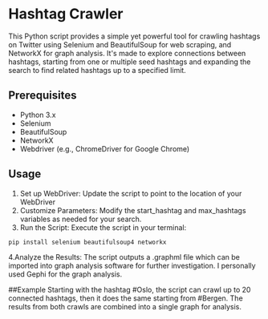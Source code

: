 # Hashtag Crawler

This Python script provides a simple yet powerful tool for crawling hashtags on Twitter using Selenium and BeautifulSoup for web scraping, and NetworkX for graph analysis. It's made to explore connections between hashtags, starting from one or multiple seed hashtags and expanding the search to find related hashtags up to a specified limit.

## Prerequisites

- Python 3.x
- Selenium
- BeautifulSoup
- NetworkX
- Webdriver (e.g., ChromeDriver for Google Chrome)

## Usage
1. Set up WebDriver: Update the script to point to the location of your WebDriver
2. Customize Parameters: Modify the start_hashtag and max_hashtags variables as needed for your search.
3. Run the Script: Execute the script in your terminal:
```bash
pip install selenium beautifulsoup4 networkx
```
4.Analyze the Results: The script outputs a .graphml file which can be imported into graph analysis software for further investigation. I personally used Gephi for the graph analysis.

##Example
Starting with the hashtag #Oslo, the script can crawl up to 20 connected hashtags, then it does the same starting from #Bergen. The results from both crawls are combined into a single graph for analysis.




